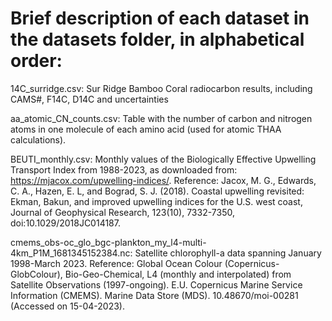 # Brief description of each dataset in the datasets folder, in alphabetical order:

14C_surridge.csv: Sur Ridge Bamboo Coral radiocarbon results, including CAMS#, F14C, D14C and uncertainties

aa_atomic_CN_counts.csv: Table with the number of carbon and nitrogen atoms in one molecule of each amino acid (used for atomic THAA calculations). 

BEUTI_monthly.csv: Monthly values of the Biologically Effective Upwelling Transport Index from 1988-2023, as downloaded from: https://mjacox.com/upwelling-indices/. 
Reference:
Jacox, M. G., Edwards, C. A., Hazen, E. L, and Bograd, S. J. (2018). Coastal upwelling revisited: Ekman, Bakun, and improved upwelling indices for the U.S. west coast, Journal of Geophysical Research, 123(10), 7332-7350, doi:10.1029/2018JC014187.

cmems_obs-oc_glo_bgc-plankton_my_l4-multi-4km_P1M_1681345152384.nc: Satellite chlorophyll-a data spanning January 1998-March 2023. 
Reference: 
Global Ocean Colour (Copernicus-GlobColour), Bio-Geo-Chemical, L4 (monthly and interpolated) from Satellite Observations (1997-ongoing). E.U. Copernicus Marine Service Information (CMEMS). Marine Data Store (MDS). 10.48670/moi-00281 (Accessed on 15-04-2023).


